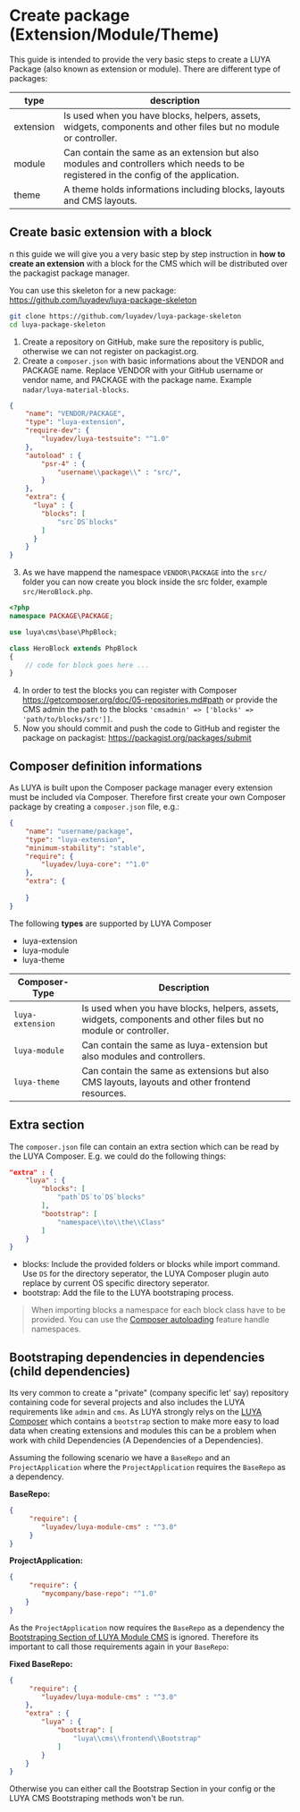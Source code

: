 # Create package (Extension/Module/Theme)

This guide is intended to provide the very basic steps to create a LUYA Package (also known as extension or module). 
There are different type of packages:

|type|description
|----|----------
|extension|Is used when you have blocks, helpers, assets, widgets, components and other files but no module or controller.
|module|Can contain the same as an extension but also modules and controllers which needs to be registered in the config of the application.
|theme|A theme holds informations including blocks, layouts and CMS layouts.

## Create basic extension with a block

n this guide we will give you a very basic step by step instruction in **how to create an extension** with a block for the CMS which will be distributed over the packagist package manager.

You can use this skeleton for a new package: https://github.com/luyadev/luya-package-skeleton

```sh
git clone https://github.com/luyadev/luya-package-skeleton
cd luya-package-skeleton
```

1) Create a repository on GitHub, make sure the repository is public, otherwise we can not register on packagist.org.
2) Create a `composer.json` with basic informations about the VENDOR and PACKAGE name. Replace VENDOR with your GitHub username or vendor name, and PACKAGE with the package name. Example `nadar/luya-material-blocks`.

```json
{
    "name": "VENDOR/PACKAGE",
    "type": "luya-extension",
    "require-dev": {
        "luyadev/luya-testsuite": "^1.0"
    },
    "autoload" : {
        "psr-4" : {
            "username\\package\\" : "src/",
        }
    },
    "extra": {
      "luya" : {
        "blocks": [
            "src`DS`blocks"
        ]
      }
    }
}
```


3) As we have mappend the namespace `VENDOR\PACKAGE` into the `src/` folder you can now create you block inside the src folder, example `src/HeroBlock.php`.

```php
<?php
namespace PACKAGE\PACKAGE;

use luya\cms\base\PhpBlock;

class HeroBlock extends PhpBlock
{
    // code for block goes here ...
}
```

4) In order to test the blocks you can register with Composer https://getcomposer.org/doc/05-repositories.md#path or provide the CMS admin the path to the blocks `'cmsadmin' => ['blocks' => 'path/to/blocks/src']]`.
5) Now you should commit and push the code to GitHub and register the package on packagist: https://packagist.org/packages/submit

## Composer definition informations

As LUYA is built upon the Composer package manager every extension must be included via Composer. Therefore first create your own Composer package by creating a `composer.json` file, e.g.:

```json
{
    "name": "username/package",
    "type": "luya-extension",
    "minimum-stability": "stable",
    "require": {
        "luyadev/luya-core": "^1.0"
    },
    "extra": {
    
    }
}
```

The following **types** are supported by LUYA Composer

+ luya-extension
+ luya-module
+ luya-theme

|Composer-Type|Description
|----|----------
|`luya-extension`|Is used when you have blocks, helpers, assets, widgets, components and other files but no module or controller.
|`luya-module`|Can contain the same as luya-extension but also modules and controllers.
|`luya-theme`|Can contain the same as extensions but also CMS layouts, layouts and other frontend resources.

## Extra section

The `composer.json` file can contain an extra section which can be read by the LUYA Composer. E.g. we could do the following things:

```json
"extra" : {
    "luya" : {
        "blocks": [
            "path`DS`to`DS`blocks"
        ],
        "bootstrap": [
            "namespace\\to\\the\\Class"
        ]
    }
}
```

+ blocks: Include the provided folders or blocks while import command. Use ``DS`` for the directory seperator, the LUYA Composer plugin auto replace by current OS specific directory seperator.
+ bootstrap: Add the file to the LUYA bootstraping process.

> When importing blocks a namespace for each block class have to be provided. You can use the [Composer autoloading](https://getcomposer.org/doc/01-basic-usage.md#autoloading) feature handle namespaces.

## Bootstraping dependencies in dependencies (child dependencies)

Its very common to create a "private" (company specific let' say) repository containing code for several projects and also includes the LUYA requirements like `admin` and `cms`. As LUYA strongly relys on the [LUYA Composer](https://github.com/luyadev/luya-composer) which contains a `bootstrap` section to make more easy to load data when creating extensions and modules this can be a problem when work with child Dependencies (A Dependencies of a Dependencies).

Assuming the following scenario we have a `BaseRepo` and an `ProjectApplication` where the `ProjectApplication` requires the `BaseRepo` as a dependency.

**BaseRepo:**

```json
{
     "require": {
        "luyadev/luya-module-cms" : "^3.0"
     }
}
```

**ProjectApplication:**

```json
{
     "require": {
        "mycompany/base-repo": "^1.0"
    }
}
```

As the `ProjectApplication` now requires the `BaseRepo` as a dependency the [Bootstraping Section of LUYA Module CMS](https://github.com/luyadev/luya-module-cms/blob/master/composer.json#L48-L50) is ignored. Therefore its important to call those requirements again in your `BaseRepo`:

**Fixed BaseRepo:**

```json
{
     "require": {
        "luyadev/luya-module-cms" : "^3.0"
    },
    "extra" : {
        "luya" : {
            "bootstrap": [
                "luya\\cms\\frontend\\Bootstrap"
            ]
        }
    }
}
```

Otherwise you can either call the Bootstrap Section in your config or the LUYA CMS Bootstraping methods won't be run.
